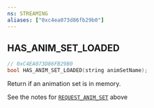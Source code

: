 ```yaml
---
ns: STREAMING
aliases: ["0xc4ea073d86fb29b0"]
---
```

## HAS_ANIM_SET_LOADED

```c
// 0xC4EA073D86FB29B0
bool HAS_ANIM_SET_LOADED(string animSetName);
```

Return if an animation set is in memory.

See the notes for [`REQUEST_ANIM_SET`](#_0x6EA47DAE7FAD0EED) above

